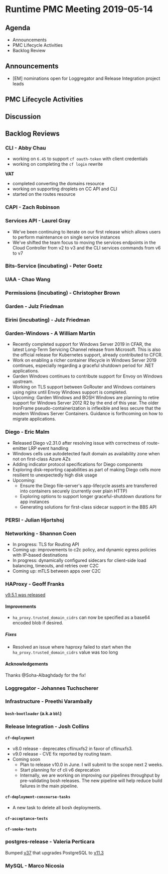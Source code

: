 # Runtime PMC Meeting 2019-05-14

## Agenda

* Announcements
* PMC Lifecycle Activities
* Backlog Review


## Announcements

- [EM] nominations open for Loggregator and Release Integration project leads


## PMC Lifecycle Activities


## Discussion


## Backlog Reviews

### CLI - Abby Chau

- working on `6.45` to support `cf oauth-token` with client credentials
- working on completing the `cf login` rewrite

**VAT**

- completed converting the domains resource
- working on supporting droplets on CC API and CLI
- started on the routes resource


### CAPI - Zach Robinson


### Services API - Laurel Gray
- We've been continuing to iterate on our first release which allows users to perform maintenance on single service instances
- We've shifted the team focus to moving the services endpoints in the Cloud Controller from v2 to v3 and the CLI services commands from v6 to v7

### Bits-Service (incubating) - Peter Goetz


### UAA - Chao Wang


### Permissions (incubating) - Christopher Brown


### Garden - Julz Friedman


### Eirini (incubating) - Julz Friedman


### Garden-Windows - A William Martin

- Recently completed support for Windows Server 2019 in CFAR, the latest Long-Term Servicing Channel release from Microsoft. This is also the official release for Kubernetes support, already contributed to CFCR.
- Work on enabling a richer container lifecycle in Windows Server 2019 continues, especially regarding a graceful shutdown period for .NET applications.
- Garden Windows continues to contribute support for Envoy on Windows upstream.
- Working on TLS support between GoRouter and Windows containers using nginx until Envoy Windows support is completed.
- Upcoming: Garden Windows and BOSH Windows are planning to retire support for Windows Server 2012 R2 by the end of this year. The older IronFrame pseudo-containerization is inflexible and less secure that the modern Windows Server Containers. Guidance is forthcoming on how to migrate applications.


### Diego - Eric Malm

- Released Diego v2.31.0 after resolving issue with correctness of route-emitter LRP event handling
- Windows cells use autodetected fault domain as availability zone when not on first-class Azure AZs
- Adding indicator protocol specifications for Diego components
- Exploring disk-reporting capabilities as part of making Diego cells more resilient to unexpectedly high disk usage
- Upcoming:
  - Ensure the Diego file-server's app-lifecycle assets are transferred into containers securely (currently over plain HTTP)
  - Exploring options to support longer graceful-shutdown durations for app instances
  - Generating solutions for first-class sidecar support in the BBS API


### PERSI - Julian Hjortshoj


### Networking - Shannon Coen

- In progress: TLS for Routing API
- Coming up: improvements to c2c policy, and dynamic egress policies with IP-based destinations
- In progress: dynamically configured sidecars for client-side load balancing, timeouts, and retries over C2C
- Coming up: mTLS between apps over C2C

### HAProxy - Geoff Franks

[v9.5.1 was released](https://github.com/cloudfoundry-incubator/haproxy-boshrelease/releases/tag/v9.5.1)

#### Improvements

- `ha_proxy.trusted_domain_cidrs` can now be specified as a base64 encoded blob if desired.

##### Fixes

- Resolved an issue where haproxy failed to start when the `ha_proxy.trusted_domain_cidrs` value was too long

#### Acknowledgements

Thanks @Soha-Albaghdady for the fix!

### Loggregator - Johannes Tuchscherer


### Infrastructure - Preethi Varambally

#### `bosh-bootloader` (a.k.a `bbl`)


### Release Integration - Josh Collins

#### `cf-deployment`
- v8.0 release - deprecates cflinuxfs2 in favor of cflinuxfs3.
- v9.0 release - CVE fix reported by routing team.
- Coming soon 
  - Plan to release v10.0 in June. I will submit to the scope next 2 weeks.
  - Start planning for cf cli v6 deprecation
  - Internally, we are working on improving our pipelines throughput by pre-validating bosh releases. The new pipeline will help reduce build failures in the main pipeline. 
 

#### `cf-deployment-concourse-tasks`
- A new task to delete all bosh deployments.

#### `cf-acceptance-tests`


#### `cf-smoke-tests`
 

### postgres-release - Valeria Perticara
Bumped [v37](https://github.com/cloudfoundry/postgres-release/releases/tag/v37) that upgrades PostgreSQL to [v11.3](https://www.postgresql.org/docs/11/release-11-3.html)


### MySQL - Marco Nicosia
